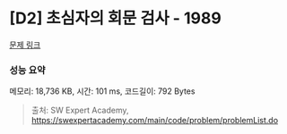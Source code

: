 # [D2] 초심자의 회문 검사 - 1989 

[문제 링크](https://swexpertacademy.com/main/code/problem/problemDetail.do?contestProbId=AV5PyTLqAf4DFAUq) 

### 성능 요약

메모리: 18,736 KB, 시간: 101 ms, 코드길이: 792 Bytes



> 출처: SW Expert Academy, https://swexpertacademy.com/main/code/problem/problemList.do
